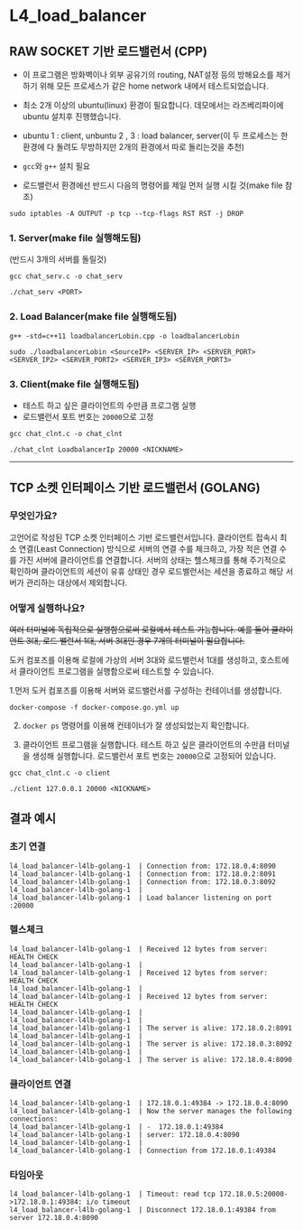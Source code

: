 # L4_load_balancer

## RAW SOCKET 기반 로드밸런서 (CPP)

- 이 프로그램은 방화벽이나 외부 공유기의 routing, NAT설정 등의 방해요소를 제거하기 위해 모든 프로세스가 같은 home network 내에서 테스트되었습니다.

- 최소 2개 이상의 ubuntu(linux) 환경이 필요합니다. 데모에서는 라즈베리파이에 ubuntu 설치후 진행했습니다.

- ubuntu 1 : client, unbuntu 2 , 3 : load balancer, server(이 두 프로세스는 한 환경에 다 돌려도 무방하지만 2개의 환경에서 따로 돌리는것을 추천)

- `gcc`와 `g++` 설치 필요

- 로드밸런서 환경에선 반드시 다음의 명령어를 제일 먼저 실행 시킬 것(make file 참조)

```
sudo iptables -A OUTPUT -p tcp --tcp-flags RST RST -j DROP
```

### 1. Server(make file 실행해도됨)

(반드시 3개의 서버를 돌릴것)

```
gcc chat_serv.c -o chat_serv
```

```
./chat_serv <PORT>
```

### 2. Load Balancer(make file 실행해도됨)

```
g++ -std=c++11 loadbalancerLobin.cpp -o loadbalancerLobin
```

```
sudo ./loadbalancerLobin <SourceIP> <SERVER_IP> <SERVER_PORT> <SERVER_IP2> <SERVER_PORT2> <SERVER_IP3> <SERVER_PORT3>
```

### 3. Client(make file 실행해도됨)

- 테스트 하고 싶은 클라이언트의 수만큼 프로그램 실행
- 로드밸런서 포트 번호는 `20000`으로 고정

```
gcc chat_clnt.c -o chat_clnt
```

```
./chat_clnt LoadbalancerIp 20000 <NICKNAME>
```

---

## TCP 소켓 인터페이스 기반 로드밸런서 (GOLANG)

### 무엇인가요?

고언어로 작성된 TCP 소켓 인터페이스 기반 로드밸런서입니다. 클라이언트 접속시 최소 연결(Least Connection) 방식으로 서버의 연결 수를 체크하고, 가장 적은 연결 수를 가진 서버에 클라이언트를 연결합니다. 서버의 상태는 헬스체크를 통해 주기적으로 확인하며 클라이언트의 세션이 유휴 상태인 경우 로드밸런서는 세션을 종료하고 해당 서버가 관리하는 대상에서 제외합니다.

### 어떻게 실행하나요?

~~여러 터미널에 독립적으로 실행함으로써 로컬에서 테스트 가능합니다. 예를 들어 클라이언트 3대, 로드 밸런서 1대, 서버 3대인 경우 7개의 터미널이 필요합니다.~~

도커 컴포즈를 이용해 로컬에 가상의 서버 3대와 로드밸런서 1대를 생성하고, 호스트에서 클라이언트 프로그램을 실행함으로써 테스트할 수 있습니다.

1.먼저 도커 컴포즈를 이용해 서버와 로드밸런서를 구성하는 컨테이너를 생성합니다.

```
docker-compose -f docker-compose.go.yml up
```

2. `docker ps` 명령어를 이용해 컨테이너가 잘 생성되었는지 확인합니다.

3. 클라이언트 프로그램을 실행합니다. 테스트 하고 싶은 클라이언트의 수만큼 터미널을 생성해 실행합니다. 로드밸런서 포트 번호는 `20000`으로 고정되어 있습니다.

```
gcc chat_clnt.c -o client
```

```
./client 127.0.0.1 20000 <NICKNAME>
```

## 결과 예시

### 초기 연결

```
l4_load_balancer-l4lb-golang-1  | Connection from: 172.18.0.4:8090
l4_load_balancer-l4lb-golang-1  | Connection from: 172.18.0.2:8091
l4_load_balancer-l4lb-golang-1  | Connection from: 172.18.0.3:8092
l4_load_balancer-l4lb-golang-1  |
l4_load_balancer-l4lb-golang-1  | Load balancer listening on port :20000
```

### 헬스체크

```
l4_load_balancer-l4lb-golang-1  | Received 12 bytes from server: HEALTH CHECK
l4_load_balancer-l4lb-golang-1  |
l4_load_balancer-l4lb-golang-1  | Received 12 bytes from server: HEALTH CHECK
l4_load_balancer-l4lb-golang-1  |
l4_load_balancer-l4lb-golang-1  | Received 12 bytes from server: HEALTH CHECK
l4_load_balancer-l4lb-golang-1  |
l4_load_balancer-l4lb-golang-1  |
l4_load_balancer-l4lb-golang-1  | The server is alive: 172.18.0.2:8091
l4_load_balancer-l4lb-golang-1  |
l4_load_balancer-l4lb-golang-1  | The server is alive: 172.18.0.3:8092
l4_load_balancer-l4lb-golang-1  |
l4_load_balancer-l4lb-golang-1  | The server is alive: 172.18.0.4:8090
```

### 클라이언트 연결

```
l4_load_balancer-l4lb-golang-1  | 172.18.0.1:49384 -> 172.18.0.4:8090
l4_load_balancer-l4lb-golang-1  | Now the server manages the following connections:
l4_load_balancer-l4lb-golang-1  | -  172.18.0.1:49384
l4_load_balancer-l4lb-golang-1  | server: 172.18.0.4:8090
l4_load_balancer-l4lb-golang-1  |
l4_load_balancer-l4lb-golang-1  | Connection from 172.18.0.1:49384
```

### 타임아웃

```
l4_load_balancer-l4lb-golang-1  | Timeout: read tcp 172.18.0.5:20000->172.18.0.1:49384: i/o timeout
l4_load_balancer-l4lb-golang-1  | Disconnect 172.18.0.1:49384 from server 172.18.0.4:8090
```
